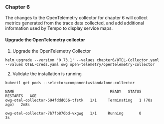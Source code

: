 ### Chapter 6

The changes to the OpenTelemetry collector for chapter 6 will collect metrics generated from the trace data collected, and add additional information used by Tempo to display service maps.

#### Upgrade the OpenTelemetry collector

1. Upgrade the OpenTelemetry Collector
```console
helm upgrade --version '0.73.1' --values chapter6/OTEL-Collector.yaml --values OTEL-Creds.yaml owg open-telemetry/opentelemetry-collector
```

2. Validate the installation is running
```console
kubectl get pods --selector=component=standalone-collector

NAME                                           READY   STATUS    RESTARTS   AGE
owg-otel-collector-594fddd656-tfstk   1/1     Terminating   1 (70s ago)   2m8s 

owg-otel-collector-7b7fb876bd-vxgwg   1/1     Running       0             3s 
```
